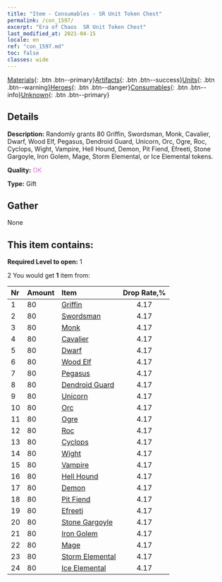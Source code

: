 ```yaml
---
title: "Item - Consumables - SR Unit Token Chest"
permalink: /con_1597/
excerpt: "Era of Chaos  SR Unit Token Chest"
last_modified_at: 2021-04-15
locale: en
ref: "con_1597.md"
toc: false
classes: wide
---
```

 [Materials](/Items/){: .btn .btn--primary}[Artifacts](/Items/Artifacts/){: .btn .btn--success}[Units](/Items/Units/){: .btn .btn--warning}[Heroes](/Items/Heroes/){: .btn .btn--danger}[Consumables](/Items/Consumables/){: .btn .btn--info}[Unknown](/Items/Unknown/){: .btn .btn--primary}

## Details
 **Description:** Randomly grants 80 Griffin, Swordsman, Monk, Cavalier, Dwarf, Wood Elf, Pegasus, Dendroid Guard, Unicorn, Orc, Ogre, Roc, Cyclops, Wight, Vampire, Hell Hound, Demon, Pit Fiend, Efreeti, Stone Gargoyle, Iron Golem, Mage, Storm Elemental, or Ice Elemental tokens.

 **Quality:** <span style="color: #DA70D6">OK</span>

 **Type:** Gift

## Gather

  None

## This item contains:

 **Required Level to open:** 1

 2 You would get **1** item  from:

  | Nr | Amount |     Item    | Drop Rate,% |
  |:---|:-------|:------------|:---------:|
  | 1 | 80 | [Griffin](/Items/unt_192/) | 4.17 | 
  | 2 | 80 | [Swordsman](/Items/unt_193/) | 4.17 | 
  | 3 | 80 | [Monk](/Items/unt_194/) | 4.17 | 
  | 4 | 80 | [Cavalier ](/Items/unt_195/) | 4.17 | 
  | 5 | 80 | [Dwarf](/Items/unt_200/) | 4.17 | 
  | 6 | 80 | [Wood Elf](/Items/unt_201/) | 4.17 | 
  | 7 | 80 | [Pegasus](/Items/unt_202/) | 4.17 | 
  | 8 | 80 | [Dendroid Guard](/Items/unt_203/) | 4.17 | 
  | 9 | 80 | [Unicorn](/Items/unt_204/) | 4.17 | 
  | 10 | 80 | [Orc](/Items/unt_219/) | 4.17 | 
  | 11 | 80 | [Ogre](/Items/unt_220/) | 4.17 | 
  | 12 | 80 | [Roc](/Items/unt_221/) | 4.17 | 
  | 13 | 80 | [Cyclops](/Items/unt_222/) | 4.17 | 
  | 14 | 80 | [Wight](/Items/unt_210/) | 4.17 | 
  | 15 | 80 | [Vampire](/Items/unt_211/) | 4.17 | 
  | 16 | 80 | [Hell Hound](/Items/unt_228/) | 4.17 | 
  | 17 | 80 | [Demon](/Items/unt_229/) | 4.17 | 
  | 18 | 80 | [Pit Fiend](/Items/unt_230/) | 4.17 | 
  | 19 | 80 | [Efreeti](/Items/unt_231/) | 4.17 | 
  | 20 | 80 | [Stone Gargoyle](/Items/unt_236/) | 4.17 | 
  | 21 | 80 | [Iron Golem](/Items/unt_237/) | 4.17 | 
  | 22 | 80 | [Mage](/Items/unt_238/) | 4.17 | 
  | 23 | 80 | [Storm Elemental](/Items/unt_263/) | 4.17 | 
  | 24 | 80 | [Ice Elemental](/Items/unt_264/) | 4.17 | 
